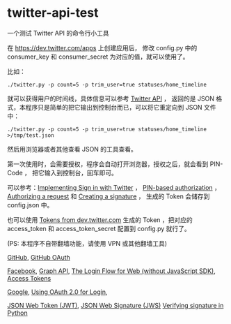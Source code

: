 twitter-api-test
================

一个测试 Twitter API 的命令行小工具

在 <https://dev.twitter.com/apps> 上创建应用后，
修改 config.py 中的 consumer\_key 和 consumer\_secret 
为对应的值，就可以使用了。

比如：
	
	./twitter.py -p count=5 -p trim_user=true statuses/home_timeline

就可以获得用户的时间线，具体信息可以参考 [Twitter API](https://dev.twitter.com/docs/api/1.1/) ，
返回的是 JSON 格式，本程序只是简单的把它输出到控制台而已，可以将它重定向到 JSON 文件中：

	./twitter.py -p count=5 -p trim_user=true statuses/home_timeline >/tmp/test.json

然后用浏览器或者其他查看 JSON 的工具查看。

第一次使用时，会需要授权，程序会自动打开浏览器，授权之后，就会看到 PIN-Code ，
把它输入到控制台，回车即可。

可以参考：[Implementing Sign in with Twitter](https://dev.twitter.com/docs/auth/implementing-sign-twitter) ， [PIN-based authorization](https://dev.twitter.com/docs/auth/pin-based-authorization) ，
[Authorizing a request](https://dev.twitter.com/docs/auth/authorizing-request) 和 
[Creating a signature](https://dev.twitter.com/docs/auth/creating-signature)
， 生成的 Token 会储存到 config.json 中。

也可以使用 [Tokens from dev.twitter.com](https://dev.twitter.com/docs/auth/tokens-devtwittercom)
生成的 Token ，把对应的 access\_token 和 access\_token\_secret 配置到 config.py 就行了。

(PS: 本程序不自带翻墙功能，请使用 VPN 或其他翻墙工具)

[GitHub](http://developer.github.com/),
[GitHub OAuth](http://developer.github.com/v3/oauth)

[Facebook](https://developers.facebook.com),
[Graph API](https://developers.facebook.com/docs/reference/api/),
[The Login Flow for Web (without JavaScript SDK)](https://developers.facebook.com/docs/facebook-login/login-flow-for-web-no-jssdk),
[Access Tokens](https://developers.facebook.com/docs/facebook-login/access-tokens)

[Google](https://code.google.com/apis/console),
[Using OAuth 2.0 for Login](https://developers.google.com/accounts/docs/OAuth2Login),

[JSON Web Token (JWT)](http://openid.net/specs/draft-jones-json-web-token-07.html),
[JSON Web Signature (JWS)](http://tools.ietf.org/html/draft-jones-json-web-signature-04)
[Verifying signature in Python](http://stackoverflow.com/questions/5440550/verifying-signature-on-android-in-app-purchase-message-in-python-on-google-app-e)
